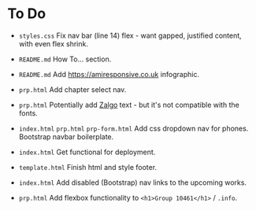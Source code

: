 # To Do

- `styles.css` Fix nav bar (line 14) flex - want gapped, justified content, with even flex shrink.

- `README.md` How To... section.

- `README.md` Add https://amiresponsive.co.uk infographic.

- `prp.html` Add chapter select nav.

- `prp.html` Potentially add [Zalgo](https://zalgo.org) text - but it's not compatible with the fonts.

- `index.html` `prp.html` `prp-form.html` Add css dropdown nav for phones. Bootstrap navbar boilerplate.

- `index.html` Get functional for deployment.

- `template.html` Finish html and style footer.

- `index.html` Add disabled (Bootstrap) nav links to the upcoming works.

- `prp.html` Add flexbox functionality to `<h1>Group 10461</h1>` / `.info`.